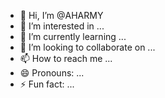 - 👋 Hi, I’m @AHARMY
- 👀 I’m interested in ...
- 🌱 I’m currently learning ...
- 💞️ I’m looking to collaborate on ...
- 📫 How to reach me ...
- 😄 Pronouns: ...
- ⚡ Fun fact: ...

<!---
AHARMY/AHARMY is a ✨ special ✨ repository because its `README.md` (this file) appears on your GitHub profile.
You can click the Preview link to take a look at your changes.
--->
